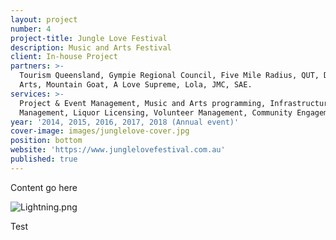 ```yaml
---
layout: project
number: 4
project-title: Jungle Love Festival
description: Music and Arts Festival
client: In-house Project
partners: >-
  Tourism Queensland, Gympie Regional Council, Five Mile Radius, QUT, Digi Youth
  Arts, Mountain Goat, A Love Supreme, Lola, JMC, SAE.
services: >-
  Project & Event Management, Music and Arts programming, Infrastructure
  Management, Liquor Licensing, Volunteer Management, Community Engagement.
year: '2014, 2015, 2016, 2017, 2018 (Annual event)'
cover-image: images/junglelove-cover.jpg
position: bottom
website: 'https://www.junglelovefestival.com.au'
published: true
---
```


Content go here

![Lightning.png]({{site.baseurl}}/images/Lightning.png)

Test
